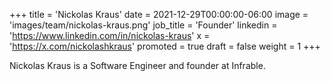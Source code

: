 +++
title = 'Nickolas Kraus'
date = 2021-12-29T00:00:00-06:00
image = 'images/team/nickolas-kraus.png'
job_title = 'Founder'
linkedin = 'https://www.linkedin.com/in/nickolas-kraus'
x = 'https://x.com/nickolashkraus'
promoted = true
draft = false
weight = 1
+++

Nickolas Kraus is a Software Engineer and founder at Infrable.
